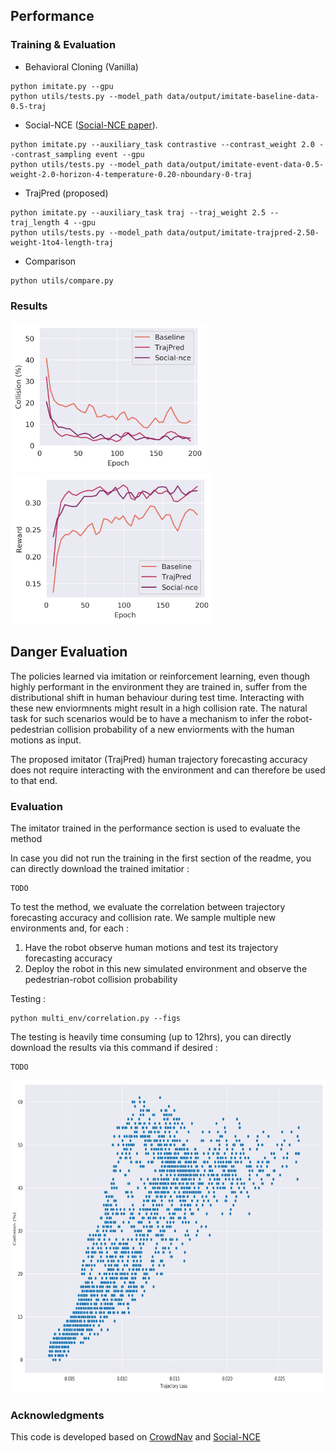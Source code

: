 ## Performance


### Training & Evaluation

* Behavioral Cloning (Vanilla)
 ```
 python imitate.py --gpu
 python utils/tests.py --model_path data/output/imitate-baseline-data-0.5-traj
 ```
* Social-NCE ([Social-NCE paper](https://arxiv.org/abs/2012.11717)).
 ```
 python imitate.py --auxiliary_task contrastive --contrast_weight 2.0 --contrast_sampling event --gpu
 python utils/tests.py --model_path data/output/imitate-event-data-0.5-weight-2.0-horizon-4-temperature-0.20-nboundary-0-traj
 ```
* TrajPred (proposed) 
 ```
 python imitate.py --auxiliary_task traj --traj_weight 2.5 --traj_length 4 --gpu
 python utils/tests.py --model_path data/output/imitate-trajpred-2.50-weight-1to4-length-traj
 ```
* Comparison
 ```
 python utils/compare.py
 ```
### Results

<img src="crowd_nav/images/collision.png" height="240"/> <img src="crowd_nav/images/reward.png" height="240"/> 
 

## Danger Evaluation

The policies learned via imitation or reinforcement learning, even though highly performant in the environment they are trained in, suffer from the distributional shift
in human behaviour during test time. Interacting with these new enviormnents might result in a high collision rate. The natural task for such scenarios would be to 
have a mechanism to infer the robot-pedestrian collision probability of a new enviorments with the human motions as input. 

The proposed imitator (TrajPred) human trajectory forecasting accuracy does not require interacting with the environment and can therefore be used to that end.

### Evaluation 
The imitator trained in the performance section is used to evaluate the method 

In case you did not run the training in the first section of the readme, you can directly download the trained imitatior :
 ```
 TODO
 ```
 
 To test the method, we evaluate the correlation between trajectory forecasting accuracy and collision rate.
 We sample multiple new environments and, for each :
 1. Have the robot observe human motions and test its trajectory forecasting accuracy
 2. Deploy the robot in this new simulated environment and observe the pedestrian-robot collision probability 
 
Testing :
 ```
 python multi_env/correlation.py --figs 
 ```
 
 The testing is heavily time consuming (up to 12hrs), you can directly download the results via this command if desired :
 ```
 TODO
 ```
 
 <img src="crowd_nav/images/traj_coll_corr.png" height="500"/>
 
### Acknowledgments

This code is developed based on [CrowdNav](https://github.com/vita-epfl/CrowdNav) and [Social-NCE](https://github.com/vita-epfl/social-nce)

